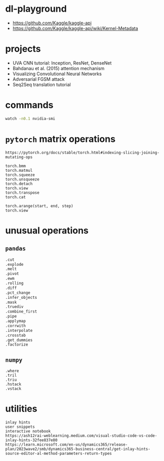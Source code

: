 # dl-playground

- https://github.com/Kaggle/kaggle-api
- https://github.com/Kaggle/kaggle-api/wiki/Kernel-Metadata


# projects
- UVA CNN tutorial: Inception, ResNet, DenseNet
- Bahdanau et al. (2015) attention mechanism
- Visualizing Convolutional Neural Networks
- Adversarial FGSM attack
- Seq2Seq translation tutorial


# commands

```bash
watch -n0.1 nvidia-smi
```

# `pytorch` matrix operations

```
https://pytorch.org/docs/stable/torch.html#indexing-slicing-joining-mutating-ops

torch.bmm
torch.matmul
torch.squeeze
torch.unsqueeze
torch.detach
torch.view
torch.transpose
torch.cat

torch.arange(start, end, step)
torch.view
```

# unusual operations

## `pandas`

```python
.cut
.explode
.melt
.pivot
.ewm
.rolling
.diff
.pct_change
.infer_objects
.mask
.truediv
.combine_first
.pipe
.applymap
.corrwith
.interpolate
.crosstab
.get_dummies
.factorize
```

## `numpy`

```
.where
.tril
.triu
.hstack
.vstack
```

# utilities
```
inlay hints
user snippets
interactive notebook
https://ash12rai-weblearning.medium.com/visual-studio-code-vs-code-inlay-hints-32fee837e80
https://learn.microsoft.com/en-us/dynamics365/release-plan/2023wave2/smb/dynamics365-business-central/get-inlay-hints-source-editor-al-method-parameters-return-types
```